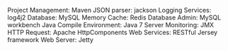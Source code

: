 Project Management: Maven
JSON parser: jackson
Logging Services: log4j2
Database: MySQL
Memory Cache: Redis
Database Admin: MySQL workbench
Java Compile Environment: Java 7
Server Monitoring: JMX
HTTP Request: Apache HttpComponents
Web Services: RESTful Jersey framework
Web Server: Jetty
